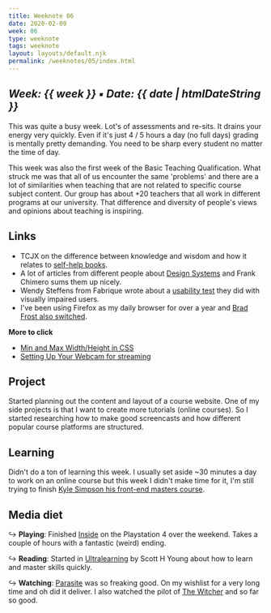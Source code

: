 ```yaml
---
title: Weeknote 06
date: 2020-02-09
week: 06
type: weeknote
tags: weeknote
layout: layouts/default.njk
permalink: /weeknotes/05/index.html
---
```


*Week: {{ week }} ▪ Date: {{ date | htmlDateString }}*
---

This was quite a busy week. Lot's of assessments and re-sits. It drains your energy very quickly. Even if it's just 4 / 5 hours a day (no full days) grading is mentally pretty demanding. You need to be sharp every student no matter the time of day.

This week was also the first week of the Basic Teaching Qualification. What struck me was that all of us encounter the same 'problems' and there are a lot of similarities when teaching that are not related to specific course subject content. Our group has about +20 teachers that all work in different programs at our university. That difference and diversity of people's views and opinions about teaching is inspiring.

## Links

* TCJX on the difference between knowledge and wisdom and how it relates to [self-help books][help].
* A lot of articles from different people about [Design Systems][ds] and Frank Chimero sums them up nicely.
* Wendy Steffens from Fabrique wrote about a [usability test][test] they did with visually impaired users.
* I've been using Firefox as my daily browser for over a year and [Brad Frost also switched][firefox].

**More to click**
* [Min and Max Width/Height in CSS][min]
* [Setting Up Your Webcam for streaming][webcam]

## Project

Started planning out the content and layout of a course website. One of my side projects is that I want to create more tutorials (online courses). So I started researching how to make good screencasts and how different popular course platforms are structured.

## Learning

Didn't do a ton of learning this week. I usually set aside ~30 minutes a day to work on an online course but this week I didn't make time for it, I'm still trying to finish [Kyle Simpson his front-end masters course][master].

## Media diet

↪ **Playing**: Finished [Inside][inside] on the Playstation 4 over the weekend. Takes a couple of hours with a fantastic (weird) ending.

↪ **Reading**: Started in [Ultralearning][ultra] by Scott H Young about how to learn and master skills quickly.

↪ **Watching**: [Parasite][parasite] was so freaking good. On my wishlist for a very long time and oh did it deliver. I also watched the pilot of [The Witcher][witcher] and so far so good.

[help]: https://tjcx.me/posts/defense-self-help/
[ds]: https://frankchimero.com/blog/2020/who-cares/
[test]: https://www.fabrique.nl/blog/2020/1/insights-usability-testing-visually-impaired-users/
[min]: https://ishadeed.com/article/min-max-css/
[webcam]: https://mattstauffer.com/blog/setting-up-your-webcam-lights-and-audio-for-remote-work-podcasting-videos-and-streaming/
[firefox]: https://bradfrost.com/blog/post/switching-to-firefox/
[master]: https://frontendmasters.com/courses/getting-started-javascript-v2/

[inside]: https://www.metacritic.com/game/playstation-4/inside
[parasite]: https://www.imdb.com/title/tt6751668
[ultra]: https://www.goodreads.com/book/show/44770129-ultralearning
[witcher]: https://www.imdb.com/title/tt5180504/
